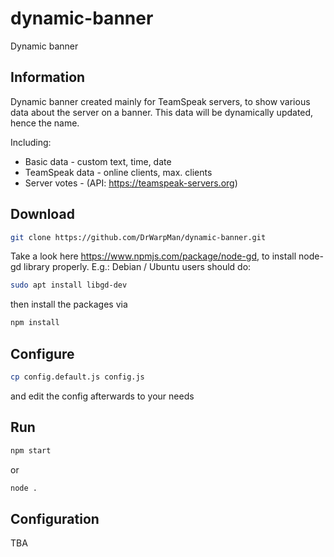 # dynamic-banner
Dynamic banner

Information
-
Dynamic banner created mainly for TeamSpeak servers,
to show various data about the server on a banner.
This data will be dynamically updated, hence the name.

Including:
- Basic data - custom text, time, date
- TeamSpeak data - online clients, max. clients
- Server votes - (API: https://teamspeak-servers.org)

Download
-
```bash
git clone https://github.com/DrWarpMan/dynamic-banner.git
```

Take a look here https://www.npmjs.com/package/node-gd,
to install node-gd library properly.
E.g.: Debian / Ubuntu users should do:
```bash
sudo apt install libgd-dev
```
then install the packages via
```bash
npm install
```

Configure
-
```bash
cp config.default.js config.js
```
and edit the config afterwards to your needs


Run
-
```bash
npm start
```
or
```bash
node .
```

Configuration
-
TBA



